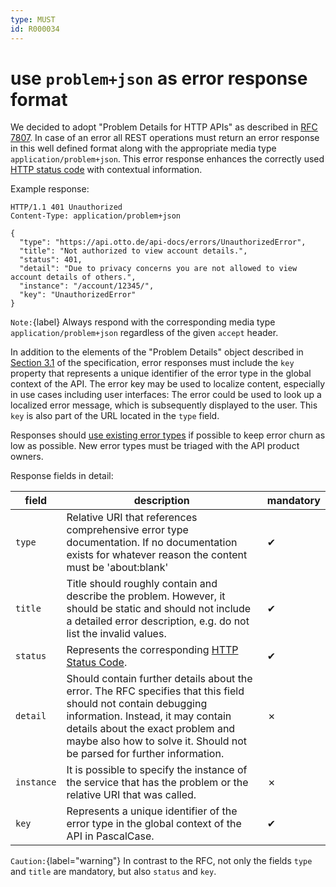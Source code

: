 ```yaml
---
type: MUST
id: R000034
---
```


# use `problem+json` as error response format

We decided to adopt "Problem Details for HTTP APIs" as described in [RFC 7807](https://tools.ietf.org/html/rfc7807).
In case of an error all REST operations must return an error response in this well defined format along with the appropriate media type `application/problem+json`. This error response enhances the correctly used [HTTP status code](./guidelines/020_guidelines/030_http/3020_must-use-standard-http-status-code.md) with contextual information.

Example response:

```http
HTTP/1.1 401 Unauthorized
Content-Type: application/problem+json

{
  "type": "https://api.otto.de/api-docs/errors/UnauthorizedError",
  "title": "Not authorized to view account details.",
  "status": 401,
  "detail": "Due to privacy concerns you are not allowed to view account details of others.",
  "instance": "/account/12345/",
  "key": "UnauthorizedError"
}
```

`Note:`{label} Always respond with the corresponding media type `application/problem+json` regardless of the given `accept` header.

In addition to the elements of the "Problem Details" object described in [Section 3.1](https://tools.ietf.org/html/rfc7807#section-3.1) of the specification, error responses must include the `key` property that represents a unique identifier of the error type in the global context of the API.
The error key may be used to localize content, especially in use cases including user interfaces: The error could be used to look up a localized error message, which is subsequently displayed to the user.
This `key` is also part of the URL located in the `type` field.

Responses should [use existing error types](./guidelines/020_guidelines/070_error-handling/0020_should-use-existing-error-types.md) if possible to keep error churn as low as possible.
New error types must be triaged with the API product owners.

Response fields in detail:

| field | description | mandatory |
|-------|-------------|----------|
| `type` | Relative URI that references comprehensive error type documentation. If no documentation exists for whatever reason the content must be 'about:blank' | ✔ |
| `title` | Title should roughly contain and describe the problem. However, it should be static and should not include a detailed error description, e.g. do not list the invalid values. | ✔ |
| `status` | Represents the corresponding [HTTP Status Code](./guidelines/020_guidelines/030_http/3020_must-use-standard-http-status-code.md). | ✔ |
| `detail` | Should contain further details about the error. The RFC specifies that this field should not contain debugging information. Instead, it may contain details about the exact problem and maybe also how to solve it. Should not be parsed for further information. | ✗ |
| `instance` | It is possible to specify the instance of the service that has the problem or the relative URI that was called. | ✗ |
| `key` | Represents a unique identifier of the error type in the global context of the API in PascalCase. | ✔ |

`Caution:`{label="warning"} In contrast to the RFC, not only the fields `type` and `title` are mandatory, but also `status` and `key`.
